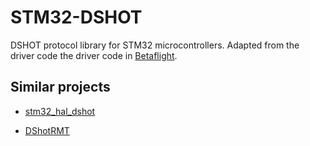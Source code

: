# STM32-DSHOT

DSHOT protocol library for STM32 microcontrollers.  Adapted from the driver code
the driver code in [Betaflight](https://github.com/betaflight/betaflight).

## Similar projects

* [stm32\_hal\_dshot](https://github.com/mokhwasomssi/stm32\_hal\_dshot)

* [DShotRMT](https://github.com/derdoktor667/DShotRMT)

